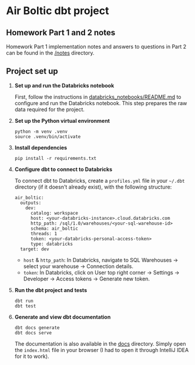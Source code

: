 # Air Boltic dbt project

## Homework Part 1 and 2 notes

Homework Part 1 implementation notes and answers to questions in Part 2 can be found in the [/notes](notes) directory.

## Project set up
1. **Set up and run the Databricks notebook**  
   
   First, follow the instructions in [databricks_notebooks/README.md](databricks_notebooks/README.md) to configure and run the Databricks notebook. 
   This step prepares the raw data required for the project.

2. **Set up the Python virtual environment**

   ```
   python -m venv .venv
   source .venv/bin/activate
   ```
   
3. **Install dependencies**

   ```
   pip install -r requirements.txt
   ```

4. **Configure dbt to connect to Databricks**

   To connect dbt to Databricks, create a `profiles.yml` file in your `~/.dbt` directory (if it doesn't already exist), with the following structure:

   ```
   air_boltic:
     outputs:
       dev:
         catalog: workspace
         host: <your-databricks-instance>.cloud.databricks.com
         http_path: /sql/1.0/warehouses/<your-sql-warehouse-id>
         schema: air_boltic
         threads: 1
         token: <your-databricks-personal-access-token>
         type: databricks
     target: dev
   ```

   - `host` & `http_path`: In Databricks, navigate to SQL Warehouses → select your warehouse → Connection details. 
   - `token`: In Databricks, click on User top right corner → Settings → Developer → Access tokens → Generate new token.

5. **Run the dbt project and tests**

   ```
   dbt run
   dbt test
   ```

6. **Generate and view dbt documentation**

   ```
   dbt docs generate
   dbt docs serve
   ```
   The documentation is also available in the [docs](docs) directory. Simply open the `index.html` file in your browser (I had to open it through IntelliJ IDEA for it to work). 